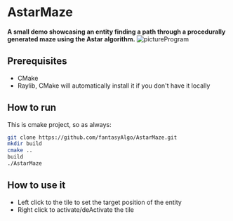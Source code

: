 # AstarMaze
**A small demo showcasing an entity finding a path through a procedurally generated maze using the Astar algorithm.**
![pictureProgram](https://github.com/user-attachments/assets/83ac28e8-6ed1-4499-9e2f-f40f9d711a1d)
## Prerequisites
- CMake
- Raylib, CMake will automatically install it if you don't have it locally
## How to run
This is cmake project, so as always:
```bash
git clone https://github.com/fantasyAlgo/AstarMaze.git
mkdir build
cmake ..
build
./AstarMaze
```
## How to use it
- Left click to the tile to set the target position of the entity
- Right click to activate/deActivate the tile
